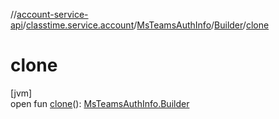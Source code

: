 //[account-service-api](../../../../index.md)/[classtime.service.account](../../index.md)/[MsTeamsAuthInfo](../index.md)/[Builder](index.md)/[clone](clone.md)

# clone

[jvm]\
open fun [clone](clone.md)(): [MsTeamsAuthInfo.Builder](index.md)
